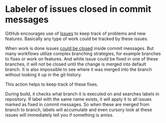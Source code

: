 # Labeler of issues closed in commit messages

GitHub encourages use of [Issues](https://guides.github.com/features/issues) to keep track of problems and new features. Basically any type of work could be tracked by these issues.

When work is done issues [could be closed](https://help.github.com/en/enterprise/2.16/user/github/managing-your-work-on-github/closing-issues-using-keywords) inside commit messages. But many workflows utilize complex branching strategies, for example branches to fixes or work on features. And while issue could be fixed in one of these branches, it will not be closed until the change is merged into default branch.
It is also impossible to see where it was merged into the branch without looking it up in the git history.

This action helps to keep track of these fixes.

During build, it checks what branch it is executed on and searches labels in repository. If label with the same name exists, it will apply it to all issues marked as fixed in commit messages. So when these are merged from branch to branch, labels will accumulate and even cursory look at these issues will immediately tell you if something is amiss.
